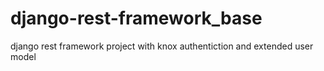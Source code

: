 # django-rest-framework_base
django rest framework project with knox authentiction and extended user model
